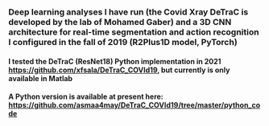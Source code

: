 ### Deep learning analyses I have run (the Covid Xray DeTraC is developed by the lab of Mohamed Gaber) and a 3D CNN architecture for real-time segmentation and action recognition I configured in the fall of 2019 (R2Plus1D model, PyTorch)
#### I tested the DeTraC (ResNet18) Python implementation in 2021 https://github.com/xfsala/DeTraC_COVId19, but currently is only available in Matlab 
#### A Python version is available at present here: https://github.com/asmaa4may/DeTraC_COVId19/tree/master/python_code
